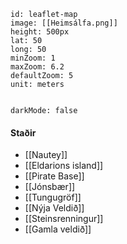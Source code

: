 
```leaflet
id: leaflet-map
image: [[Heimsálfa.png]]
height: 500px
lat: 50
long: 50
minZoom: 1
maxZoom: 6.2
defaultZoom: 5
unit: meters


darkMode: false
```
#### Staðir
- [[Nautey]]
- [[Eldarions island]]
- [[Pirate Base]]
- [[Jónsbær]]
- [[Tungugröf]]
- [[Nýja Veldið]]
- [[Steinsrenningur]]
- [[Gamla veldið]]